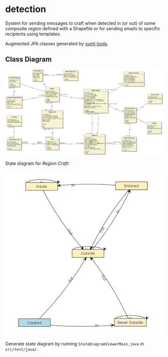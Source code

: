 # detection

System for sending messages to craft when detected in (or out) of some composite region defined with a Shapefile or for sending emails to specific recipients using templates.

Augmented JPA classes generated by [xuml-tools](https://github.com/davidmoten/xuml-tools).

## Class Diagram

<img src="https://raw.githubusercontent.com/amsa-code/detection/master/src/docs/detection-class-diagram.png"/>

State diagram for *Region Craft*:

<img src="https://raw.githubusercontent.com/amsa-code/detection/master/src/docs/region-craft-state-diagram.png"/>

Generate state diagram by running `StateDiagramViewerMain.java` in `src/test/java/`.
